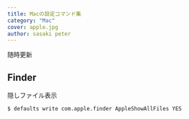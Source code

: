 ```yaml
---
title: Macの設定コマンド集
category: "Mac"
cover: apple.jpg
author: sasaki peter
---
```


随時更新

## Finder

隠しファイル表示

```shell
$ defaults write com.apple.finder AppleShowAllFiles YES
```

